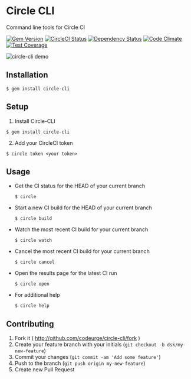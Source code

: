 # Circle CLI
Command line tools for Circle CI

[![Gem Version](https://badge.fury.io/rb/circle-cli.svg)](https://badge.fury.io/rb/circle-cli)
[![CircleCI Status](https://circleci.com/gh/circle-cli/circle-cli.svg?style=shield&circle-token=e24d4c43a7437111a6ee5915901017a8419ddbf4)](https://circleci.com/gh/circle-cli/circle-cli)
[![Dependency Status](https://gemnasium.com/codeurge/circle-cli.svg)](https://gemnasium.com/codeurge/circle-cli)
[![Code Climate](https://codeclimate.com/github/codeurge/circle-cli/badges/gpa.svg)](https://codeclimate.com/github/codeurge/circle-cli)
[![Test Coverage](https://codeclimate.com/github/codeurge/circle-cli/badges/coverage.svg)](https://codeclimate.com/github/codeurge/circle-cli/coverage)

![circle-cli demo](https://cloud.githubusercontent.com/assets/306238/13765850/b410ea98-ea22-11e5-8cb9-4942d6071654.gif)

## Installation

    $ gem install circle-cli

## Setup

1. Install Circle-CLI

  ```
  $ gem install circle-cli
  ```

2. Add your CircleCI token

  ```
  $ circle token <your token>
  ```

## Usage

- Get the CI status for the HEAD of your current branch

  ```
  $ circle
  ```

- Start a new CI build for the HEAD of your current branch

  ```
  $ circle build
  ```

- Watch the most recent CI build for your current branch

  ```
  $ circle watch
  ```

- Cancel the most recent CI build for your current branch

  ```
  $ circle cancel
  ```

- Open the results page for the latest CI run

  ```
  $ circle open
  ```

- For additional help

  ```
  $ circle help
  ```

## Contributing

1. Fork it ( http://github.com/codeurge/circle-cli/fork )
2. Create your feature branch with your initials (`git checkout -b dsk/my-new-feature`)
3. Commit your changes (`git commit -am 'Add some feature'`)
4. Push to the branch (`git push origin my-new-feature`)
5. Create new Pull Request
